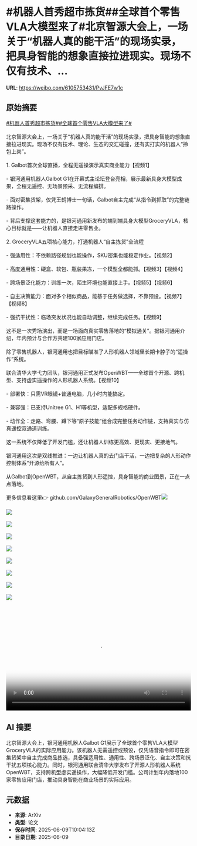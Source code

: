 # #机器人首秀超市拣货##全球首个零售VLA大模型来了#北京智源大会上，一场关于“机器人真的能干活”的现场实录，把具身智能的想象直接拉进现实。现场不仅有技术、...

**URL**: https://weibo.com/6105753431/PvJFE7w1c

## 原始摘要

<a href="https://m.weibo.cn/search?containerid=231522type%3D1%26t%3D10%26q%3D%23%E6%9C%BA%E5%99%A8%E4%BA%BA%E9%A6%96%E7%A7%80%E8%B6%85%E5%B8%82%E6%8B%A3%E8%B4%A7%23&amp;extparam=%23%E6%9C%BA%E5%99%A8%E4%BA%BA%E9%A6%96%E7%A7%80%E8%B6%85%E5%B8%82%E6%8B%A3%E8%B4%A7%23" data-hide=""><span class="surl-text">#机器人首秀超市拣货#</span></a><a href="https://m.weibo.cn/search?containerid=231522type%3D1%26t%3D10%26q%3D%23%E5%85%A8%E7%90%83%E9%A6%96%E4%B8%AA%E9%9B%B6%E5%94%AEVLA%E5%A4%A7%E6%A8%A1%E5%9E%8B%E6%9D%A5%E4%BA%86%23&amp;extparam=%23%E5%85%A8%E7%90%83%E9%A6%96%E4%B8%AA%E9%9B%B6%E5%94%AEVLA%E5%A4%A7%E6%A8%A1%E5%9E%8B%E6%9D%A5%E4%BA%86%23" data-hide=""><span class="surl-text">#全球首个零售VLA大模型来了#</span></a><br><br>北京智源大会上，一场关于“机器人真的能干活”的现场实录，把具身智能的想象直接拉进现实。现场不仅有技术、理论、生态的交汇碰撞，还有实打实的机器人“拎包上岗”。<br><br>1. Galbot首次全球直播，全程无遥操演示真实商业能力【视频1】<br><br>- 银河通用机器人Galbot G1在开幕式主论坛登台亮相，展示最新具身大模型成果，全程无遥控、无场景预采、无流程编排。<br>    <br>- 面对密集货架，仅凭王鹤博士一句话，Galbot自主完成“从指令到抓取”的完整链路操作。<br>    <br>- 背后支撑这套能力的，是银河通用新发布的端到端具身大模型GroceryVLA，核心目标就是——让机器人直接走进零售业。<br>    <br>2. GroceryVLA五项核心能力，打通机器人“自主拣货”全流程<br><br>- 强适用性：不依赖路径规划也能操作，SKU密集也能稳定作业。【视频2】<br>    <br>- 高度通用性：硬盒、软包、瓶装果冻，一个模型全都能抓。【视频3】【视频4】<br>    <br>- 跨场景泛化能力：训练一次，陌生环境也能直接上手。【视频5】【视频6】<br>    <br>- 自主决策能力：面对多个相似商品，能基于任务做选择，不靠预设。【视频7】【视频8】<br>    <br>- 强抗干扰性：临场突发状况也能自动调整，继续完成任务。【视频9】<br>    <br>这不是一次秀场演出，而是一场面向真实零售落地的“模拟通关”。据银河通用介绍，年内预计与合作方共建100家应用门店。<br><br>除了零售机器人，银河通用也把目标瞄准了人形机器人领域里长期卡脖子的“遥操作”系统。<br><br>联合清华大学弋力团队，银河通用正式发布OpenWBT——全球首个开源、跨机型、支持虚实遥操作的人形机器人系统。【视频10】<br><br>- 部署快：只需VR眼镜+普通电脑，几小时内能搞定。<br>    <br>- 兼容强：已支持Unitree G1、H1等机型，适配多规格硬件。<br>    <br>- 动作全：走路、弯腰、蹲下等“原子技能”组合成完整任务动作链，支持真实与仿真遥控双通道训练。<br>    <br>这一系统不仅降低了开发门槛，还让机器人训练更高效、更现实、更接地气。<br><br>银河通用这次是双线推进：一边让机器人真的去门店干活，一边把复杂的人形动作控制体系“开源给所有人”。<br><br>从Galbot到OpenWBT，从自主拣货到人形遥控，具身智能的商业图景，正在一点点落地。<br><br>更多信息看这里👉 github.com/GalaxyGeneralRobotics/OpenWBT<img style="" src="https://tvax2.sinaimg.cn/large/006Fd7o3ly1i292tdfpbbj31hc0u0tbl.jpg" referrerpolicy="no-referrer"><br><br><img style="" src="https://tvax3.sinaimg.cn/large/006Fd7o3ly1i292tb0uzij30f00qomya.jpg" referrerpolicy="no-referrer"><br><br><img style="" src="https://tvax3.sinaimg.cn/large/006Fd7o3ly1i292ta72mwj30k00k0gmh.jpg" referrerpolicy="no-referrer"><br><br><img style="" src="https://tvax4.sinaimg.cn/large/006Fd7o3ly1i292ta7d97j30k00k0wfb.jpg" referrerpolicy="no-referrer"><br><br><img style="" src="https://tvax4.sinaimg.cn/large/006Fd7o3ly1i292tac851j30f00qojsu.jpg" referrerpolicy="no-referrer"><br><br><img style="" src="https://tvax4.sinaimg.cn/large/006Fd7o3ly1i292tb6dt6j30qo0qoacf.jpg" referrerpolicy="no-referrer"><br><br><img style="" src="https://tvax4.sinaimg.cn/large/006Fd7o3ly1i292tcu34fj30hs0dc0u1.jpg" referrerpolicy="no-referrer"><br><br><img style="" src="https://tvax4.sinaimg.cn/large/006Fd7o3ly1i292tc8jjzj30hs0a8dga.jpg" referrerpolicy="no-referrer"><br><br><img style="" src="https://tvax4.sinaimg.cn/large/006Fd7o3ly1i292tazb08j30f00qomyp.jpg" referrerpolicy="no-referrer"><br><br><br clear="both"><div style="clear: both"></div><video controls="controls" poster="https://tvax3.sinaimg.cn/orj480/006Fd7o3ly1i292tdjumvj31hc0u0gon.jpg" style="width: 100%"><source src="https://f.video.weibocdn.com/o0/dest2WqAlx08oUdDWc4E01041200Uene0E010.mp4?label=mp4_720p&amp;template=1280x720.25.0&amp;ori=0&amp;ps=1CwnkDw1GXwCQx&amp;Expires=1749466961&amp;ssig=9gra6FOuF%2F&amp;KID=unistore,video"><source src="https://f.video.weibocdn.com/o0/r2tI8OOclx08oUdD5kwo01041200u0Bq0E010.mp4?label=mp4_hd&amp;template=852x480.25.0&amp;ori=0&amp;ps=1CwnkDw1GXwCQx&amp;Expires=1749466961&amp;ssig=4QpBLHAeHm&amp;KID=unistore,video"><source src="https://f.video.weibocdn.com/o0/tJrvvMcilx08oUdD7jsA01041200j2Z30E010.mp4?label=mp4_ld&amp;template=640x360.25.0&amp;ori=0&amp;ps=1CwnkDw1GXwCQx&amp;Expires=1749466961&amp;ssig=eys4k85BVG&amp;KID=unistore,video"><p>视频无法显示，请前往<a href="https://video.weibo.com/show?fid=1034%3A5175632921821261" target="_blank" rel="noopener noreferrer">微博视频</a>观看。</p></video>

## AI 摘要

北京智源大会上，银河通用机器人Galbot G1展示了全球首个零售VLA大模型GroceryVLA的实际应用能力。该机器人无需遥控或预设，仅凭语音指令即可在密集货架中自主完成商品拣选，具备强适用性、通用性、跨场景泛化、自主决策和抗干扰五项核心能力。同时，银河通用联合清华大学发布了开源人形机器人系统OpenWBT，支持跨机型虚实遥操作，大幅降低开发门槛。公司计划年内落地100家零售应用门店，推动具身智能在商业场景的实际应用。

## 元数据

- **来源**: ArXiv
- **类型**: 论文
- **保存时间**: 2025-06-09T10:04:13Z
- **目录日期**: 2025-06-09
